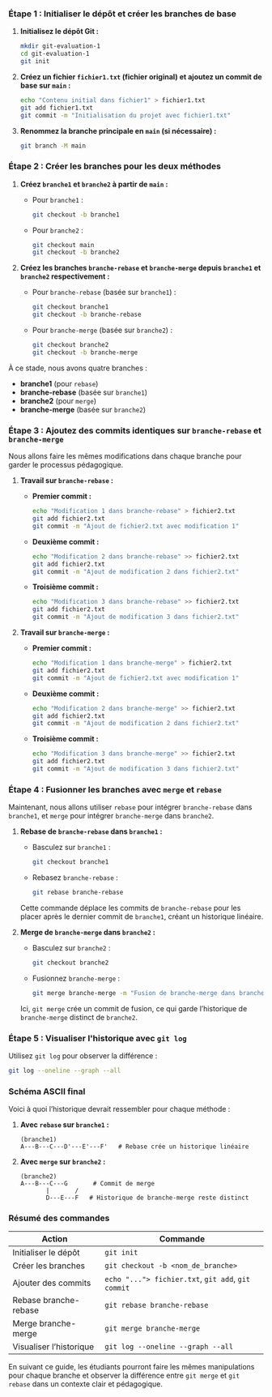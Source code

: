 
### Étape 1 : Initialiser le dépôt et créer les branches de base

1. **Initialisez le dépôt Git :**
   ```bash
   mkdir git-evaluation-1
   cd git-evaluation-1
   git init
   ```

2. **Créez un fichier `fichier1.txt` (fichier original) et ajoutez un commit de base sur `main` :**
   ```bash
   echo "Contenu initial dans fichier1" > fichier1.txt
   git add fichier1.txt
   git commit -m "Initialisation du projet avec fichier1.txt"
   ```

3. **Renommez la branche principale en `main` (si nécessaire) :**
   ```bash
   git branch -M main
   ```

### Étape 2 : Créer les branches pour les deux méthodes

1. **Créez `branche1` et `branche2` à partir de `main` :**
   - Pour `branche1` :
     ```bash
     git checkout -b branche1
     ```

   - Pour `branche2` :
     ```bash
     git checkout main
     git checkout -b branche2
     ```

2. **Créez les branches `branche-rebase` et `branche-merge` depuis `branche1` et `branche2` respectivement :**

   - Pour `branche-rebase` (basée sur `branche1`) :
     ```bash
     git checkout branche1
     git checkout -b branche-rebase
     ```

   - Pour `branche-merge` (basée sur `branche2`) :
     ```bash
     git checkout branche2
     git checkout -b branche-merge
     ```

À ce stade, nous avons quatre branches :
- **branche1** (pour `rebase`)
- **branche-rebase** (basée sur `branche1`)
- **branche2** (pour `merge`)
- **branche-merge** (basée sur `branche2`)

### Étape 3 : Ajoutez des commits identiques sur `branche-rebase` et `branche-merge`

Nous allons faire les mêmes modifications dans chaque branche pour garder le processus pédagogique.

1. **Travail sur `branche-rebase` :**
   - **Premier commit :**
     ```bash
     echo "Modification 1 dans branche-rebase" > fichier2.txt
     git add fichier2.txt
     git commit -m "Ajout de fichier2.txt avec modification 1"
     ```

   - **Deuxième commit :**
     ```bash
     echo "Modification 2 dans branche-rebase" >> fichier2.txt
     git add fichier2.txt
     git commit -m "Ajout de modification 2 dans fichier2.txt"
     ```

   - **Troisième commit :**
     ```bash
     echo "Modification 3 dans branche-rebase" >> fichier2.txt
     git add fichier2.txt
     git commit -m "Ajout de modification 3 dans fichier2.txt"
     ```

2. **Travail sur `branche-merge` :**
   - **Premier commit :**
     ```bash
     echo "Modification 1 dans branche-merge" > fichier2.txt
     git add fichier2.txt
     git commit -m "Ajout de fichier2.txt avec modification 1"
     ```

   - **Deuxième commit :**
     ```bash
     echo "Modification 2 dans branche-merge" >> fichier2.txt
     git add fichier2.txt
     git commit -m "Ajout de modification 2 dans fichier2.txt"
     ```

   - **Troisième commit :**
     ```bash
     echo "Modification 3 dans branche-merge" >> fichier2.txt
     git add fichier2.txt
     git commit -m "Ajout de modification 3 dans fichier2.txt"
     ```

### Étape 4 : Fusionner les branches avec `merge` et `rebase`

Maintenant, nous allons utiliser `rebase` pour intégrer `branche-rebase` dans `branche1`, et `merge` pour intégrer `branche-merge` dans `branche2`.

1. **Rebase de `branche-rebase` dans `branche1` :**
   - Basculez sur `branche1` :
     ```bash
     git checkout branche1
     ```
   - Rebasez `branche-rebase` :
     ```bash
     git rebase branche-rebase
     ```

   Cette commande déplace les commits de `branche-rebase` pour les placer après le dernier commit de `branche1`, créant un historique linéaire.

2. **Merge de `branche-merge` dans `branche2` :**
   - Basculez sur `branche2` :
     ```bash
     git checkout branche2
     ```
   - Fusionnez `branche-merge` :
     ```bash
     git merge branche-merge -m "Fusion de branche-merge dans branche2"
     ```

   Ici, `git merge` crée un commit de fusion, ce qui garde l’historique de `branche-merge` distinct de `branche2`.

### Étape 5 : Visualiser l'historique avec `git log`

Utilisez `git log` pour observer la différence :

```bash
git log --oneline --graph --all
```

### Schéma ASCII final

Voici à quoi l’historique devrait ressembler pour chaque méthode :

1. **Avec `rebase` sur `branche1` :**
   ```plaintext
   (branche1)
   A---B---C---D'---E'---F'   # Rebase crée un historique linéaire
   ```

2. **Avec `merge` sur `branche2` :**
   ```plaintext
   (branche2)
   A---B---C---G       # Commit de merge
          |       /
          D---E---F   # Historique de branche-merge reste distinct
   ```

### Résumé des commandes

| Action                     | Commande                                   |
|----------------------------|--------------------------------------------|
| Initialiser le dépôt       | `git init`                                 |
| Créer les branches         | `git checkout -b <nom_de_branche>`         |
| Ajouter des commits        | `echo "..."> fichier.txt`, `git add`, `git commit` |
| Rebase branche-rebase      | `git rebase branche-rebase`                |
| Merge branche-merge        | `git merge branche-merge`                  |
| Visualiser l’historique    | `git log --oneline --graph --all`          |

En suivant ce guide, les étudiants pourront faire les mêmes manipulations pour chaque branche et observer la différence entre `git merge` et `git rebase` dans un contexte clair et pédagogique.
